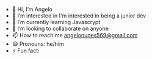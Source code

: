 - 👋 Hi, I’m Angelo
- 👀 I’m interested in I'm interested in being a junior dev
- 🌱 I’m currently learning Javascrypt 
- 💞️ I’m looking to collaborate on anyone
- 📫 How to reach me angelonunes569@gmail.com
- 😄 Pronouns: he/him
- ⚡ Fun fact: 

<!---
ALDX38/ALDX38 is a ✨ special ✨ repository because its `README.md` (this file) appears on your GitHub profile.
You can click the Preview link to take a look at your changes.
--->
